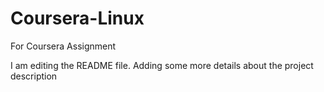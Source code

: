 # Coursera-Linux
For Coursera Assignment

I am editing the README file. Adding some more details about the project 
description
